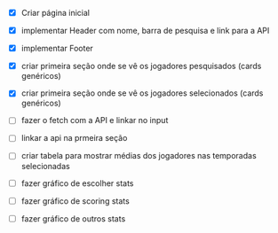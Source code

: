 - [x] Criar página inicial
- [x] implementar Header com nome, barra de pesquisa e link para a API
- [x] implementar Footer
- [x] criar primeira seção onde se vê os jogadores pesquisados (cards genéricos)
- [x] criar primeira seção onde se vê os jogadores selecionados (cards genéricos)
- [ ] fazer o fetch com a API e linkar no input
- [ ] linkar a api na prmeira seção
- [ ] criar tabela para mostrar médias dos jogadores nas temporadas selecionadas

- [ ] fazer gráfico de escolher stats
- [ ] fazer gráfico de scoring stats
- [ ] fazer gráfico de outros stats
